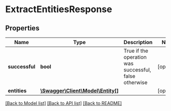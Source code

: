 # ExtractEntitiesResponse

## Properties
Name | Type | Description | Notes
------------ | ------------- | ------------- | -------------
**successful** | **bool** | True if the operation was successful, false otherwise | [optional] 
**entities** | [**\Swagger\Client\Model\Entity[]**](Entity.md) |  | [optional] 

[[Back to Model list]](../README.md#documentation-for-models) [[Back to API list]](../README.md#documentation-for-api-endpoints) [[Back to README]](../README.md)


